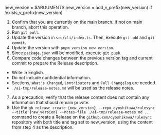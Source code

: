 new_version = $ARGUMENTS
new_version = add_v_prefix(new_version) if !exists_v_prefix(new_version)

1. Confirm that you are currently on the main branch. If not on main branch, abort this operation.
2. Run `git pull`.
3. Update the version in `src/cli/index.ts`. Then, execute `git add` and `git commit`.
4. Update the version with `pnpm version new_version`.
5. Since `package.json` will be modified, execute `git push`.
6. Compare code changes between the previous version tag and current commit to prepare the Release description.
  - Write in English.
  - Do not include confidential information.
  - Sections, `What's Changed`, `Contributors` and `Full Changelog` are needed.
  - `./ai-tmp/release-notes.md` will be used as the release notes.
7. As a precaution, verify that the release content does not contain any information that should remain private.
8. Use the `gh release create {new_version} --repo dyoshikawa/rulesync --title {new_version} --notes-file ./ai-tmp/release-notes.md ...` command to create a Release on the `github.com/dyoshikawa/rulesync` repository with both title and tag set to new_version, using the content from step 4 as the description.

